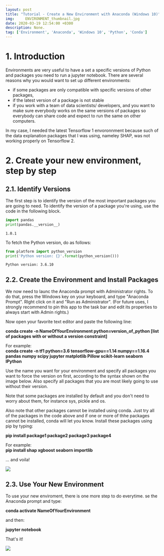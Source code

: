 ```yaml
---
layout: post
title: "Tutorial - Create a New Environment with Anaconda (Windows 10)"
img:     ENVIRONMENT_thumbnail.jpg
date: 2020-03-19 12:54:00 +0300
description: None. 
tag: ['Environment', 'Anaconda', 'Windows 10', 'Python', 'Conda']
---
```

<a id="Introduction"></a>
# 1. Introduction

Environments are very useful to have a set a specific versions of Python and packages you need to run a jupyter notebook. There are several reasons why you would want to set up different environments:
- if some packages are only compatible with specific versions of other packages,
- if the latest version of a package is not stable
- if you work with a team of data scientists/ developers, and you want to make sure everybody works on the same versions of packages so everybody can share code and expect to run the same on other computers.

In my case, I needed the latest Tensorflow 1 envoronnment because such of the data explanation packages that I was using, nameley SHAP, was not working properly on Tensorflow 2. 

<a id="Create-your-new-environment,-step-by-step"></a>
# 2. Create your new environment, step by step


<a id="Identify-Versions"></a>
## 2.1. Identify Versions

The first step is to identify the version of the most important packages you are going to need. To identify the version of a package you're using, use the code in the following block.


```python
import pandas
print(pandas.__version__)
```

    1.0.1
    

To fetch the Python version, do as follows:


```python
from platform import python_version
print('Python version: {}'.format(python_version()))
```

    Python version: 3.6.10
    

<a id="Create-the-Environment-and-Install-Packages"></a>
## 2.2. Create the Environment and Install Packages

We now need to launc the Anaconda prompt with Administrator rights. To do that, press the Windows key on your keyboard, and type "Anaconda Prompt". RIght click on it and "Run as Administrator". (For future uses, I strongly recommend to pin this app to the task bar and edit its properties to always start with Admin rights.)

Now open your favorite text editor and paste the following line:
    
**conda create -n NameOfYourEnvironment python=version_of_python [list of packages with or without a version constraint]**  

For example:  
**conda create -n tf1 python=3.6 tensorflow-gpu==1.14 numpy==1.16.4 pandas numpy scipy jupyter matplotlib Pillow scikit-learn seaborn IPython**

Use the name you want for your environment and specify all packages you want to force the version on first, according to the syntax shown on the image below. Also specify all packages that you are most likely going to use without their version.

Note that some packages are installed by default and you don't need to worry about them, for instance sys, pickle and os.

Also note that other packages cannot be installed using conda. Just try all of the packages in the code above and if one or more of thhe packages cannot be installed, conda will let you know. Install these packages using pip by typing:

**pip install package1 package2 package3 package4**  

For example:   
**pip install shap  xgboost seaborn importlib**

... and voila!

<img src="https://sdamolini.github.io/assets/img/ENVIRONMENT/version_cheat_sheet.jpg" style="max-width:840px">

<a id="Use-Your-New-Environment"></a>
## 2.3. Use Your New Environment

To use your new enviroment, there is one more step to do everytime. se the Anaconda prompt and type:

**conda activate NameOfYourEnvironment**  
  
and then:  

**jupyter notebook**  
  
That's it!

<img src="https://sdamolini.github.io/assets/img/ENVIRONMENT/Anaconda_Logo.png" style="max-width:840px">
